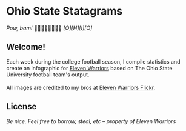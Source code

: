 # Ohio State Statagrams
*Pow, bam!* 🙆🏼💆🏼🙋🏼🙆🏼
*[O][H][I][O]*
## Welcome!
Each week during the college football season, I compile statistics and create an infographic for <a target="_blank" href="http://elevenwarriors.com">Eleven Warriors</a> based on The Ohio State University football team's output.
</br>
</br>
All images are credited to my bros at <a target="_blank" href="https://www.flickr.com/photos/elevenwarriors/">Eleven Warriors Flickr</a>.

## License </br>
*Be nice. Feel free to borrow, steal, etc – property of Eleven Warriors*
